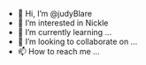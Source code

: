 - 👋 Hi, I’m @judyBlare
- 👀 I’m interested in Nickle
- 🌱 I’m currently learning ...
- 💞️ I’m looking to collaborate on ...
- 📫 How to reach me ...

<!---
judyBlare/judyBlare is a ✨ special ✨ repository because its `README.md` (this file) appears on your GitHub profile.
You can click the Preview link to take a look at your changes.
--->

